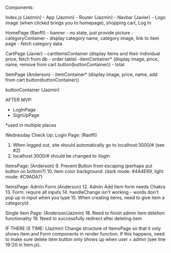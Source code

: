 Components:

Index.js (Jazmin)
    - App (Jazmin)
        - Router (Jazmin)
        - Navbar (Javier)
            - Logo image (when clicked brings you to homepage), shopping cart, Log In

HomePage (Ranffi)
    - banner
        - no state, just provide picture
    - categoryContainer
        - display category name, category image, link to item page
        - fetch category data

CartPage (Javier)
    - cartItemsContainer (display items and their individual price, fetch from db - order table)
        -itemContainer* (display image, price, name, remove from cart button(buttonContainer))
    - total

ItemPage (Anderson)
    - itemContainer* (display image, price, name, add from cart button(buttonContainer))

buttonContainer (Jazmin)

AFTER MVP:
- LogInPage
- SignUpPage

*used in multiple places

Wednesday Check Up:
Login Page: (Ranffi)
1. When logged out, site should automatically go to localhost:3000/# (see #2)
2. localhost:3000/# should be changed to /login

ItemsPage: (Anderson)
9. Prevent Button from escaping (perhaps put button on bottom?)
10. Item color background: {dark mode: #4A4E69, light mode: #C9ADA7}

ItemsPage: Admin Form (Anderson)
12. Admin Add Item form needs Chakra
13. Form: require all inputs
14. handleChange isn't working - words don't pop up in input when you type
15. When creating items, need to give item a categoryId

Single Item Page: (Anderson/Jazmin)
18. Need to finish admin item deletion functionality
19. Need to successfully redirect after deleting item

IF THERE IS TIME: (Jazmin)
Change structure of ItemsPage so that it only shows Item and Form components in render function. If this happens, need to make sure delete item button only shows up when user = admin (see line 19-20 in Item.js).
